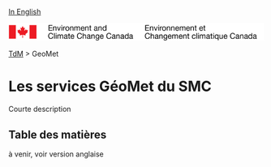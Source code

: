 [In English](readme.md)

![ECCC logo](../img_eccc-logo.png)

[TdM](../readme_fr.md) > GeoMet

Les services GéoMet du SMC
============================

Courte description

Table des matières
----------------

à venir, voir version anglaise